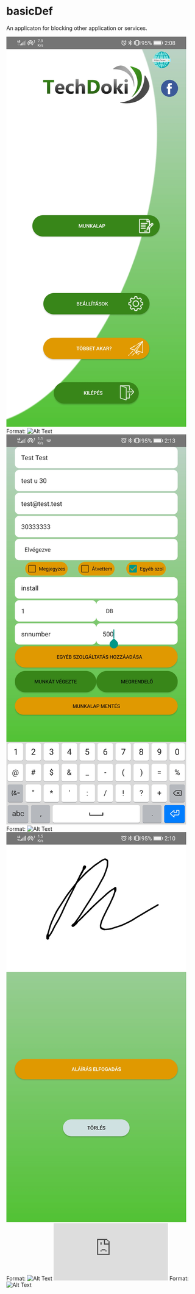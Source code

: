 # basicDef
An applicaton for blocking other application or services.


![GitHub Logo](https://github.com/Pizsx69/basicDef/blob/main/basicDef%20Block/images/menu.jpg) Format: ![Alt Text](url) 
![GitHub Logo](https://github.com/Pizsx69/basicDef/blob/main/basicDef%20Block/images/list.jpg) Format: ![Alt Text](url) 
![GitHub Logo](https://github.com/Pizsx69/basicDef/blob/main/basicDef%20Block/images/sign.jpg) Format: ![Alt Text](url) 
![GitHub Logo](https://github.com/Pizsx69/basicDef/blob/main/basicDef%20Block/images/TestTest.pdf) Format: ![Alt Text](url) 
